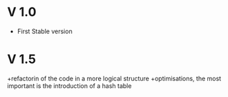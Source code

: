 V 1.0
======
+ First Stable version

V 1.5
======
+refactorin of the code in a more logical structure
+optimisations, the most important is the introduction of a hash table
